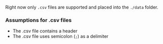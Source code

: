 Right now only `.csv` files are supported and placed into the `./data` folder.

### Assumptions for .csv files

- The .csv file contains a header
- The .csv file uses semicolon (`;`) as a delimiter